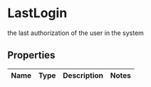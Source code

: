 

# LastLogin

the last authorization of the user in the system

## Properties

| Name | Type | Description | Notes |
|------------ | ------------- | ------------- | -------------|



